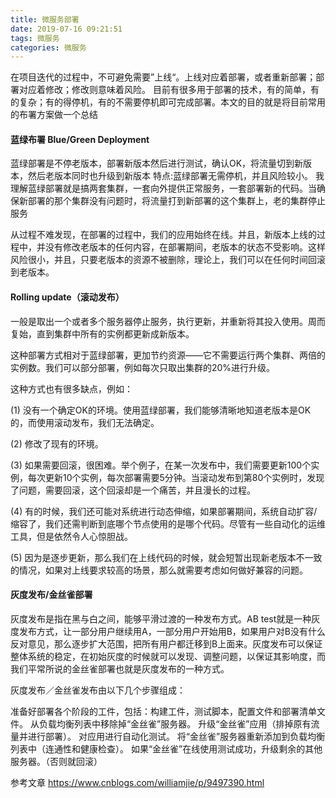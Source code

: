 ```yaml
---
title: 微服务部署
date: 2019-07-16 09:21:51
tags: 微服务
categories: 微服务
---
```

在项目迭代的过程中，不可避免需要”上线“。上线对应着部署，或者重新部署；部署对应着修改；修改则意味着风险。
目前有很多用于部署的技术，有的简单，有的复杂；有的得停机，有的不需要停机即可完成部署。本文的目的就是将目前常用的布署方案做一个总结

#### 蓝绿布署 Blue/Green Deployment

   蓝绿部署是不停老版本，部署新版本然后进行测试，确认OK，将流量切到新版本，然后老版本同时也升级到新版本
   特点:蓝绿部署无需停机，并且风险较小。
   我理解蓝绿部署就是搞两套集群，一套向外提供正常服务，一套部署新的代码。当确保新部署的那个集群没有问题时，将流量打到新部署的这个集群上，老的集群停止服务
   
   从过程不难发现，在部署的过程中，我们的应用始终在线。并且，新版本上线的过程中，并没有修改老版本的任何内容，在部署期间，老版本的状态不受影响。这样风险很小，并且，只要老版本的资源不被删除，理论上，我们可以在任何时间回滚到老版本。
   
#### Rolling update（滚动发布）

一般是取出一个或者多个服务器停止服务，执行更新，并重新将其投入使用。周而复始，直到集群中所有的实例都更新成新版本。

这种部署方式相对于蓝绿部署，更加节约资源——它不需要运行两个集群、两倍的实例数。我们可以部分部署，例如每次只取出集群的20%进行升级。

这种方式也有很多缺点，例如：

(1) 没有一个确定OK的环境。使用蓝绿部署，我们能够清晰地知道老版本是OK的，而使用滚动发布，我们无法确定。

(2) 修改了现有的环境。

(3) 如果需要回滚，很困难。举个例子，在某一次发布中，我们需要更新100个实例，每次更新10个实例，每次部署需要5分钟。当滚动发布到第80个实例时，发现了问题，需要回滚，这个回滚却是一个痛苦，并且漫长的过程。

(4) 有的时候，我们还可能对系统进行动态伸缩，如果部署期间，系统自动扩容/缩容了，我们还需判断到底哪个节点使用的是哪个代码。尽管有一些自动化的运维工具，但是依然令人心惊胆战。

(5) 因为是逐步更新，那么我们在上线代码的时候，就会短暂出现新老版本不一致的情况，如果对上线要求较高的场景，那么就需要考虑如何做好兼容的问题。


#### 灰度发布/金丝雀部署

灰度发布是指在黑与白之间，能够平滑过渡的一种发布方式。AB test就是一种灰度发布方式，让一部分用户继续用A，一部分用户开始用B，如果用户对B没有什么反对意见，那么逐步扩大范围，把所有用户都迁移到B上面来。灰度发布可以保证整体系统的稳定，在初始灰度的时候就可以发现、调整问题，以保证其影响度，而我们平常所说的金丝雀部署也就是灰度发布的一种方式。


灰度发布／金丝雀发布由以下几个步骤组成：

准备好部署各个阶段的工件，包括：构建工件，测试脚本，配置文件和部署清单文件。
从负载均衡列表中移除掉“金丝雀”服务器。
升级“金丝雀”应用（排掉原有流量并进行部署）。
对应用进行自动化测试。
将“金丝雀”服务器重新添加到负载均衡列表中（连通性和健康检查）。
如果“金丝雀”在线使用测试成功，升级剩余的其他服务器。（否则就回滚）
    
参考文章
https://www.cnblogs.com/williamjie/p/9497390.html
